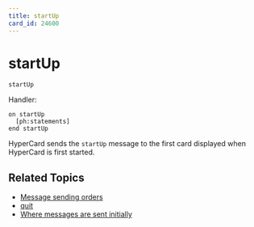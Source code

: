 ```yaml
---
title: startUp
card_id: 24600
---
```


# startUp

```
startUp
```

Handler:

```
on startUp
  [ph:statements]
end startUp
```

HyperCard sends the `startUp` message to the first card displayed when HyperCard is first started. 

## Related Topics

* [Message sending orders](/HyperTalkReference/systemmessages/Message-sending-orders)
* [quit](/HyperTalkReference/systemmessages/quit)
* [Where messages are sent initially](/HyperTalkReference/systemmessages/Where-messages-are-sent-initially)
